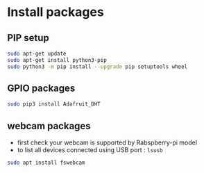 # Install packages

## PIP setup
```sh
sudo apt-get update
sudo apt-get install python3-pip
sudo python3 -m pip install --upgrade pip setuptools wheel
```

## GPIO packages

```sh
sudo pip3 install Adafruit_DHT
```

## webcam packages
- first check your webcam is supported by Rabspberry-pi model
- to list all devices connected using USB port : `lsusb `

```sh
sudo apt install fswebcam
```


